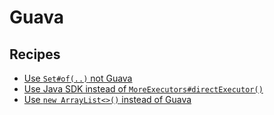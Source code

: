 # Guava

## Recipes

* [Use `Set#of(..)` not Guava](noguavaimmutablesetof.md)
* [Use Java SDK instead of `MoreExecutors#directExecutor()`](noguavadirectexecutor.md)
* [Use `new ArrayList<>()` instead of Guava](noguavalistsnewarraylist.md)

